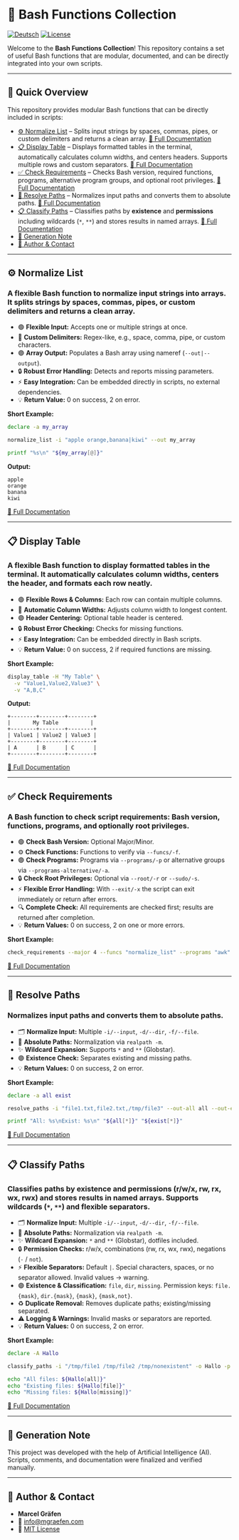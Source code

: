 # 📂 Bash Functions Collection

[![Deutsch](https://img.shields.io/badge/Language-German-blue)](./README.de.md)
[![License](https://img.shields.io/badge/license-MIT-lightgrey.svg)](https://opensource.org/licenses/MIT)

Welcome to the **Bash Functions Collection**!
This repository contains a set of useful Bash functions that are modular, documented, and can be directly integrated into your own scripts.

---

## 📌 Quick Overview

This repository provides modular Bash functions that can be directly included in scripts:

* [⚙️ Normalize List](#⚙️-normalize-list) – Splits input strings by spaces, commas, pipes, or custom delimiters and returns a clean array. [🔗 Full Documentation](Normalize_List/README.md)
* [📋 Display Table](#📋-display-table) – Displays formatted tables in the terminal, automatically calculates column widths, and centers headers. Supports multiple rows and custom separators. [🔗 Full Documentation](Display_Table/README.md)
* [✅ Check Requirements](#✅-check-requirements) – Checks Bash version, required functions, programs, alternative program groups, and optional root privileges. [🔗 Full Documentation](Check_Requirements/README.md)
* [📂 Resolve Paths](#📂-resolve-paths) – Normalizes input paths and converts them to absolute paths. [🔗 Full Documentation](Resolve_Paths/README.md)
* [📋 Classify Paths](#📋-classify-paths) – Classifies paths by **existence** and **permissions** including wildcards (`*`, `**`) and stores results in named arrays. [🔗 Full Documentation](Classify_Paths/README.md)
* [🤖 Generation Note](#🤖-generation-note)
* [👤 Author & Contact](#👤-author--contact)

---

## ⚙️ Normalize List

### A flexible Bash function to normalize input strings into arrays. It splits strings by spaces, commas, pipes, or custom delimiters and returns a clean array.

* 🟢 **Flexible Input:** Accepts one or multiple strings at once.
* 🔹 **Custom Delimiters:** Regex-like, e.g., space, comma, pipe, or custom characters.
* 🟣 **Array Output:** Populates a Bash array using nameref (`--out|--output`).
* 🔒 **Robust Error Handling:** Detects and reports missing parameters.
* ⚡ **Easy Integration:** Can be embedded directly in scripts, no external dependencies.
* 💡 **Return Value:** 0 on success, 2 on error.

**Short Example:**

```bash
declare -a my_array

normalize_list -i "apple orange,banana|kiwi" --out my_array

printf "%s\n" "${my_array[@]}"
```

**Output:**

```
apple
orange
banana
kiwi
```

[🔗 Full Documentation](Normalize_List/README.md)

---

## 📋 Display Table

### A flexible Bash function to display formatted tables in the terminal. It automatically calculates column widths, centers the header, and formats each row neatly.

* 🟢 **Flexible Rows & Columns:** Each row can contain multiple columns.
* 🔹 **Automatic Column Widths:** Adjusts column width to longest content.
* 🟣 **Header Centering:** Optional table header is centered.
* 🔒 **Robust Error Checking:** Checks for missing functions.
* ⚡ **Easy Integration:** Can be embedded directly in Bash scripts.
* 💡 **Return Value:** 0 on success, 2 if required functions are missing.

**Short Example:**

```bash
display_table -H "My Table" \
  -v "Value1,Value2,Value3" \
  -v "A,B,C"
```

**Output:**

```
+--------+--------+--------+
|       My Table          |
+--------+--------+--------+
| Value1 | Value2 | Value3 |
+--------+--------+--------+
| A      | B      | C      |
+--------+--------+--------+
```

[🔗 Full Documentation](Display_Table/README.md)

---

## ✅ Check Requirements

### A Bash function to check script requirements: Bash version, functions, programs, and optionally root privileges.

* 🟢 **Check Bash Version:** Optional Major/Minor.
* ⚙️ **Check Functions:** Functions to verify via `--funcs/-f`.
* 🟣 **Check Programs:** Programs via `--programs/-p` or alternative groups via `--programs-alternative/-a`.
* 🔒 **Check Root Privileges:** Optional via `--root/-r` or `--sudo/-s`.
* ⚡ **Flexible Error Handling:** With `--exit/-x` the script can exit immediately or return after errors.
* 🔍 **Complete Check:** All requirements are checked first; results are returned after completion.
* 💡 **Return Values:** 0 on success, 2 on one or more errors.

**Short Example:**

```bash
check_requirements --major 4 --funcs "normalize_list" --programs "awk" --programs-alternative "git svn" --root
```

[🔗 Full Documentation](Check_Requirements/README.md)

---

## 📂 Resolve Paths

### Normalizes input paths and converts them to absolute paths.

* 🗂️ **Normalize Input:** Multiple `-i/--input`, `-d/--dir`, `-f/--file`.
* 🔹 **Absolute Paths:** Normalization via `realpath -m`.
* ✨ **Wildcard Expansion:** Supports `*` and `**` (Globstar).
* 🟣 **Existence Check:** Separates existing and missing paths.
* 💡 **Return Values:** 0 on success, 2 on error.

**Short Example:**

```bash
declare -a all exist

resolve_paths -i "file1.txt,file2.txt,/tmp/file3" --out-all all --out-exist exist

printf "All: %s\nExist: %s\n" "${all[*]}" "${exist[*]}"
```

[🔗 Full Documentation](Resolve_Paths/README.md)

---

## 📋 Classify Paths

### Classifies paths by **existence** and **permissions** (r/w/x, rw, rx, wx, rwx) and stores results in named arrays. Supports wildcards (`*`, `**`) and flexible separators.

* 🗂️ **Normalize Input:** Multiple `-i/--input`, `-d/--dir`, `-f/--file`.
* 🔹 **Absolute Paths:** Normalization via `realpath -m`.
* ✨ **Wildcard Expansion:** `*` and `**` (Globstar), dotfiles included.
* 🔒 **Permission Checks:** r/w/x, combinations (rw, rx, wx, rwx), negations (`-` / `not`).
* ⚡ **Flexible Separators:** Default `|`. Special characters, spaces, or no separator allowed. Invalid values → warning.
* 🟣 **Existence & Classification:** `file`, `dir`, `missing`. Permission keys: `file.{mask}`, `dir.{mask}`, `{mask}`, `{mask,not}`.
* ♻️ **Duplicate Removal:** Removes duplicate paths; existing/missing separated.
* ⚠️ **Logging & Warnings:** Invalid masks or separators are reported.
* 💡 **Return Values:** 0 on success, 2 on error.

**Short Example:**

```bash
declare -A Hallo

classify_paths -i "/tmp/file1 /tmp/file2 /tmp/nonexistent" -o Hallo -p "r w x rwx"

echo "All files: ${Hallo[all]}"
echo "Existing files: ${Hallo[file]}"
echo "Missing files: ${Hallo[missing]}"
```

[🔗 Full Documentation](Classify_Paths/README.md)

---

## 🤖 Generation Note

This project was developed with the help of Artificial Intelligence (AI). Scripts, comments, and documentation were finalized and verified manually.

---

## 👤 Author & Contact

* **Marcel Gräfen**
* 📧 [info@mgraefen.com](mailto:info@mgraefen.com)
* 📄 [MIT License](LICENSE)
